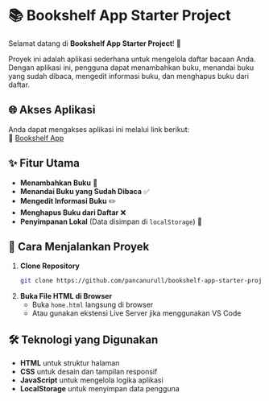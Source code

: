 # 📚 Bookshelf App Starter Project

Selamat datang di **Bookshelf App Starter Project**! 🚀

Proyek ini adalah aplikasi sederhana untuk mengelola daftar bacaan Anda. Dengan aplikasi ini, pengguna dapat menambahkan buku, menandai buku yang sudah dibaca, mengedit informasi buku, dan menghapus buku dari daftar.

## 🌐 Akses Aplikasi
Anda dapat mengakses aplikasi ini melalui link berikut:  
🔗 [Bookshelf App](https://pancanurull.github.io/bookshelf-app-starter-project/)

## ✨ Fitur Utama
- **Menambahkan Buku** 📖
- **Menandai Buku yang Sudah Dibaca** ✅
- **Mengedit Informasi Buku** ✏️
- **Menghapus Buku dari Daftar** ❌
- **Penyimpanan Lokal** (Data disimpan di `localStorage`) 💾

## 🚀 Cara Menjalankan Proyek
1. **Clone Repository**
   ```sh
   git clone https://github.com/pancanurull/bookshelf-app-starter-project.git
   ```
2. **Buka File HTML di Browser**
   - Buka `home.html` langsung di browser
   - Atau gunakan ekstensi Live Server jika menggunakan VS Code

## 🛠️ Teknologi yang Digunakan
- **HTML** untuk struktur halaman
- **CSS** untuk desain dan tampilan responsif
- **JavaScript** untuk mengelola logika aplikasi
- **LocalStorage** untuk menyimpan data pengguna
